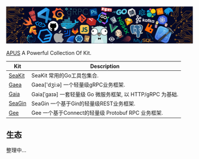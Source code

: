 ![APUS banner](https://github.com/moocss/moocss/blob/master/images/header.png)

[APUS](https://github.com/apus-run) A Powerful Collection Of Kit.

| Kit                                                            	| Description                                      |
| ----------------------------------------------------------------- | ------------------------------------------------ |
| [SeaKit](https://github.com/apus-run/sea-kit)                       	| SeaKit 常用的Go工具包集合.                |
| [Gaea](https://github.com/apus-run/gaea)                       	| Gaea['dʒi:ə] 一个轻量级gRPC业务框架.                |
| [Gaia](https://github.com/apus-run/gaia) 							| Gaia[ˈɡaɪə] 一套轻量级 Go 微服务框架, 以 HTTP/gRPC 为基础.                |
| [SeaGin](https://github.com/apus-run/sea-gin) 							| SeaGin 一个基于Gin的轻量级REST业务框架.						   |
| [Gee](https://github.com/apus-run/gee) 							| Gee 一个基于Connect的轻量级 Protobuf RPC 业务框架.						   |


## 生态

整理中...
